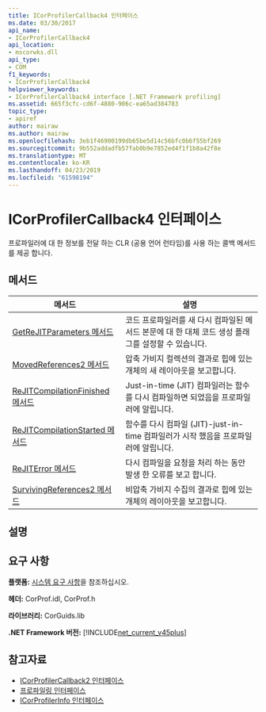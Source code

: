```yaml
---
title: ICorProfilerCallback4 인터페이스
ms.date: 03/30/2017
api_name:
- ICorProfilerCallback4
api_location:
- mscorwks.dll
api_type:
- COM
f1_keywords:
- ICorProfilerCallback4
helpviewer_keywords:
- ICorProfilerCallback4 interface [.NET Framework profiling]
ms.assetid: 665f3cfc-cd6f-4880-906c-ea65ad384783
topic_type:
- apiref
author: mairaw
ms.author: mairaw
ms.openlocfilehash: 3eb1f46900199db65be5d14c56bfc0b6f55bf269
ms.sourcegitcommit: 9b552addadfb57fab0b9e7852ed4f1f1b8a42f8e
ms.translationtype: MT
ms.contentlocale: ko-KR
ms.lasthandoff: 04/23/2019
ms.locfileid: "61598194"
---
```

# <a name="icorprofilercallback4-interface"></a>ICorProfilerCallback4 인터페이스
프로파일러에 대 한 정보를 전달 하는 CLR (공용 언어 런타임)를 사용 하는 콜백 메서드를 제공 합니다.  
  
## <a name="methods"></a>메서드  
  
|메서드|설명|  
|------------|-----------------|  
|[GetReJITParameters 메서드](../../../../docs/framework/unmanaged-api/profiling/icorprofilercallback4-getrejitparameters-method.md)|코드 프로파일러를 새 다시 컴파일된 메서드 본문에 대 한 대체 코드 생성 플래그를 설정할 수 있습니다.|  
|[MovedReferences2 메서드](../../../../docs/framework/unmanaged-api/profiling/icorprofilercallback4-movedreferences2-method.md)|압축 가비지 컬렉션의 결과로 힙에 있는 개체의 새 레이아웃을 보고합니다.|  
|[ReJITCompilationFinished 메서드](../../../../docs/framework/unmanaged-api/profiling/icorprofilercallback4-rejitcompilationfinished-method.md)|Just-in-time (JIT) 컴파일러는 함수를 다시 컴파일하면 되었음을 프로파일러에 알립니다.|  
|[ReJITCompilationStarted 메서드](../../../../docs/framework/unmanaged-api/profiling/icorprofilercallback4-rejitcompilationstarted-method.md)|함수를 다시 컴파일 (JIT)-just-in-time 컴파일러가 시작 했음을 프로파일러에 알립니다.|  
|[ReJITError 메서드](../../../../docs/framework/unmanaged-api/profiling/icorprofilercallback4-rejiterror-method.md)|다시 컴파일을 요청을 처리 하는 동안 발생 한 오류를 보고 합니다.|  
|[SurvivingReferences2 메서드](../../../../docs/framework/unmanaged-api/profiling/icorprofilercallback4-survivingreferences2-method.md)|비압축 가비지 수집의 결과로 힙에 있는 개체의 레이아웃을 보고합니다.|  
  
## <a name="remarks"></a>설명  
  
## <a name="requirements"></a>요구 사항  
 **플랫폼:** [시스템 요구 사항](../../../../docs/framework/get-started/system-requirements.md)을 참조하십시오.  
  
 **헤더:** CorProf.idl, CorProf.h  
  
 **라이브러리:** CorGuids.lib  
  
 **.NET Framework 버전:** [!INCLUDE[net_current_v45plus](../../../../includes/net-current-v45plus-md.md)]  
  
## <a name="see-also"></a>참고자료

- [ICorProfilerCallback2 인터페이스](../../../../docs/framework/unmanaged-api/profiling/icorprofilercallback2-interface.md)
- [프로파일링 인터페이스](../../../../docs/framework/unmanaged-api/profiling/profiling-interfaces.md)
- [ICorProfilerInfo 인터페이스](../../../../docs/framework/unmanaged-api/profiling/icorprofilerinfo-interface.md)
